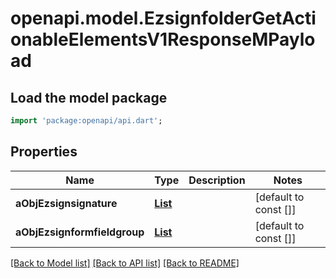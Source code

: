 # openapi.model.EzsignfolderGetActionableElementsV1ResponseMPayload

## Load the model package
```dart
import 'package:openapi/api.dart';
```

## Properties
Name | Type | Description | Notes
------------ | ------------- | ------------- | -------------
**aObjEzsignsignature** | [**List<EzsignsignatureResponseCompound>**](EzsignsignatureResponseCompound.md) |  | [default to const []]
**aObjEzsignformfieldgroup** | [**List<EzsignformfieldgroupResponseCompound>**](EzsignformfieldgroupResponseCompound.md) |  | [default to const []]

[[Back to Model list]](../README.md#documentation-for-models) [[Back to API list]](../README.md#documentation-for-api-endpoints) [[Back to README]](../README.md)


